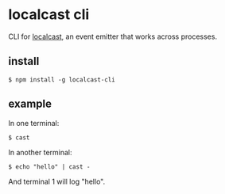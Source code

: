 # localcast cli

CLI for [localcast](https://github.com/mafintosh/localcast), an event emitter that works across processes.

## install

    $ npm install -g localcast-cli

## example

In one terminal:

    $ cast 

In another terminal:

    $ echo "hello" | cast -

And terminal 1 will log "hello".

